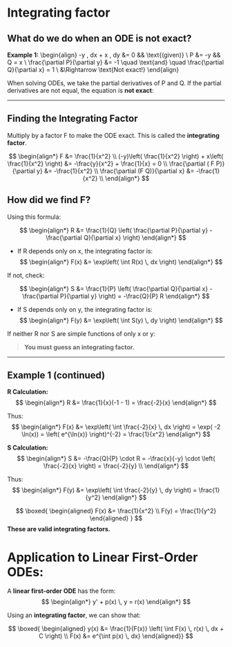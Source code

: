 # Integrating factor
## What do we do when an ODE is not exact?
**Example 1:**
\begin{align}
-y \, dx + x \, dy &= 0 && \text{(given)} \\
P &= -y         && Q = x \\
\frac{\partial P}{\partial y} &= -1 \quad \text{and} \quad \frac{\partial Q}{\partial x} = 1 \\
&\Rightarrow \text{Not exact!}
\end{align}

When solving ODEs, we take the partial derivatives of P and Q.
If the partial derivatives are not equal, the equation is **not exact**: 

---

## Finding the Integrating Factor

Multiply by a factor F to make the ODE exact. This is called the **integrating factor**.

$$
\begin{align*}
F &= \frac{1}{x^2} \\
(-y)\left( \frac{1}{x^2} \right) + x\left( \frac{1}{x^2} \right) &= -\frac{y}{x^2} + \frac{1}{x} = 0 \\
\frac{\partial ( F P)}{\partial y} &= -\frac{1}{x^2} \\
\frac{\partial (F Q)}{\partial x} &= -\frac{1}{x^2} \\
\end{align*}
$$


## How did we find F?

  Using this formula:
  
$$
\begin{align*}
R &= \frac{1}{Q} \left( \frac{\partial P}{\partial y} - \frac{\partial Q}{\partial x} \right)
\end{align*}
$$

- If R depends only on x, the integrating factor is:
$$
\begin{align*}
F(x) &= \exp\left( \int R(x) \, dx \right) 
\end{align*}
$$

If not, check: 

$$
\begin{align*}
S &= \frac{1}{P} \left( \frac{\partial Q}{\partial x} - \frac{\partial P}{\partial y} \right) = -\frac{Q}{P} R 
\end{align*}
$$

- If S depends only on y, the integrating factor is: 
$$ 
\begin{align*}
F(y) &= \exp\left( \int S(y) \, dy \right) 
\end{align*}
$$

If neither R nor S are simple functions of only x or y:
> **You must guess an integrating factor.**

---
## Example 1 (continued)

**R Calculation:**
$$
\begin{align*}
R &= \frac{1}{x}(-1 - 1) = \frac{-2}{x}
\end{align*}
$$

Thus: 
$$
\begin{align*}
F(x) &= \exp\left( \int \frac{-2}{x} \, dx \right)
= \exp( -2 \ln(x))
= \left( e^{\ln(x)} \right)^{-2}
= \frac{1}{x^2}
\end{align*}
$$

**S Calculation:**
$$
\begin{align*}
S &= -\frac{Q}{P} \cdot R 
= -\frac{x}{-y} \cdot \left( \frac{-2}{x} \right)
 = \frac{-2}{y} \\
 \end{align*}
$$

Thus:
$$
\begin{align*}
F(y) &= \exp\left( \int \frac{-2}{y} \, dy \right) 
= \frac{1}{y^2}
\end{align*}
$$

$$
\boxed{
  \begin{aligned}
  F(x) &= \frac{1}{x^2} \\
  F(y) = \frac{1}{y^2}
  \end{aligned}
}
$$
**These are valid integrating factors.**


# Application to Linear First-Order ODEs:
A **linear first-order ODE** has the form: 
$$ 
\begin{align*}
y' + p(x) \, y = r(x)
\end{align*}
$$

Using an **integrating factor**, we can show that:

$$
\boxed{
  \begin{aligned}
   y(x) &= \frac{1}{F(x)} \left( \int F(x) \, r(x) \, dx + C \right) \\
F(x) &= e^{\int p(x) \, dx}
\end{aligned}}
$$


        





